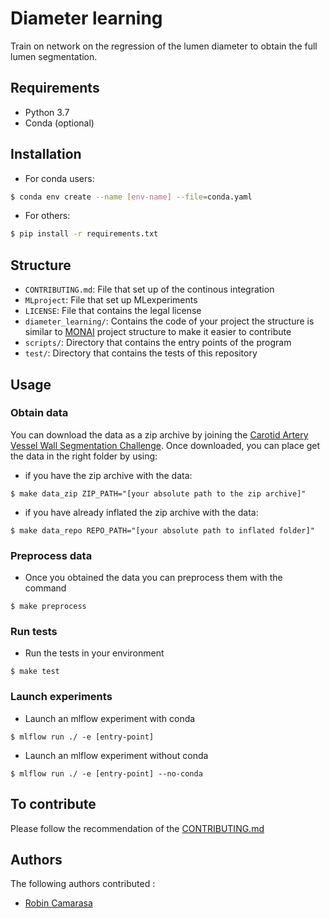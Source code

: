 # Diameter learning

Train on network on the regression of the lumen diameter to obtain the full lumen segmentation.

## Requirements

- Python 3.7
- Conda (optional)

## Installation

- For conda users:

``` bash
$ conda env create --name [env-name] --file=conda.yaml
```

- For others:

``` bash
$ pip install -r requirements.txt
```

## Structure

- `CONTRIBUTING.md`: File that set up of the continous integration
- `MLproject`: File that set up MLexperiments
- `LICENSE`: File that contains the legal license
- `diameter_learning/`: Contains the code of your project the structure is similar to [MONAI][monai-url] project structure to make it easier to contribute
- `scripts/`: Directory that contains the entry points of the program
- `test/`: Directory that contains the tests of this repository

## Usage

### Obtain data

You can download the data as a zip archive by joining the [Carotid Artery Vessel Wall Segmentation Challenge](https://vessel-wall-segmentation.grand-challenge.org/Index/). Once downloaded, you can place get the data in the right folder by using:

- if you have the zip archive with the data:
```shell
$ make data_zip ZIP_PATH="[your absolute path to the zip archive]"
```

- if you have already inflated the zip archive with the data:
```shell
$ make data_repo REPO_PATH="[your absolute path to inflated folder]"
```

### Preprocess data

- Once you obtained the data you can preprocess them with the command
```shell
$ make preprocess
```

### Run tests

- Run the tests in your environment
```shell
$ make test
```

### Launch experiments

- Launch an mlflow experiment with conda
```
$ mlflow run ./ -e [entry-point]
```

- Launch an mlflow experiment without conda
```
$ mlflow run ./ -e [entry-point] --no-conda
```

## To contribute

Please follow the recommendation of the [CONTRIBUTING.md][contributing]

## Authors

The following authors contributed :
- [Robin Camarasa][author-gitlab]

[monai-url]: https://github.com/Project-MONAI
[gitlab-ci]: https://gitlab.com/gitlab-org/gitlab/-/blob/master/lib/gitlab/ci/templates/Python.gitlab-ci.yml
[contributing]: https://gitlab.com/robin-camarasa-phd/diameter-learning/diameter-learning/-/blob/master/CONTRIBUTING.md
[author-gitlab]: https://gitlab.com/https://gitlab.com/RobinCamarasa
